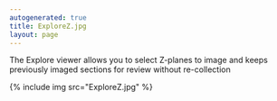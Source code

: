 ```yaml
---
autogenerated: true
title: ExploreZ.jpg
layout: page
---
```


The Explore viewer allows you to select Z-planes to image and keeps
previously imaged sections for review without re-collection

{% include img src="ExploreZ.jpg" %}

